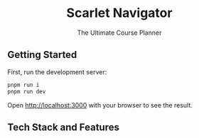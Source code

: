 <center>
  <h1>Scarlet Navigator</h1>
  <span>The Ultimate Course Planner</span>
</center>

## Getting Started

First, run the development server:

```bash
pnpm run i
pnpm run dev
```

Open [http://localhost:3000](http://localhost:3000) with your browser to see the result.

## Tech Stack and Features


